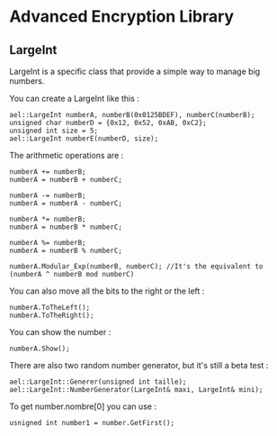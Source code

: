 Advanced Encryption Library
===========================

LargeInt
--------

LargeInt is a specific class that provide a simple way to manage big numbers.

You can create a LargeInt like this :

    ael::LargeInt numberA, numberB(0x0125BDEF), numberC(numberB);
    unsigned char numberD = {0x12, 0x52, 0xAB, 0xC2};
    unsigned int size = 5;
    ael::LargeInt numberE(numberD, size);
    
The arithmetic operations are :

	numberA += numberB;
	numberA = numberB + numberC;
	
	numberA -= numberB;
	numberA = numberA - numberC;
	
	numberA *= numberB;
	numberA = numberB * numberC;
	
	numberA %= numberB;
	numberA = numberB % numberC;
	
	numberA.Modular_Exp(numberB, numberC); //It's the equivalent to (numberA ^ numberB mod numberC)
	
You can also move all the bits to the right or the left :

    numberA.ToTheLeft();
	numberA.ToTheRight();
	
You can show the number :

    numberA.Show();
	
There are also two random number generator, but it's still a beta test :

    ael::LargeInt::Generer(unsigned int taille);
	ael::LargeInt::NumberGenerator(LargeInt& maxi, LargeInt& mini);
	
To get number.nombre[0] you can use :

    usnigned int number1 = number.GetFirst();
	